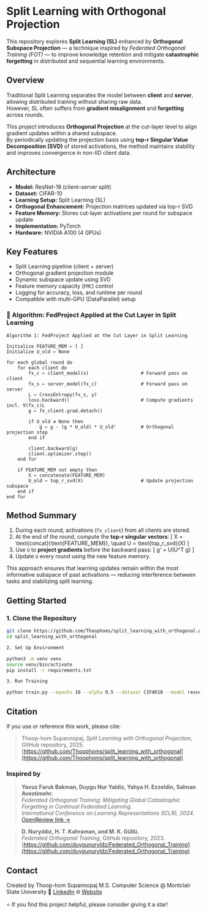 # Split Learning with Orthogonal Projection

This repository explores **Split Learning (SL)** enhanced by **Orthogonal Subspace Projection** — a technique inspired by *Federated Orthogonal Training (FOT)* — to improve knowledge retention and mitigate **catastrophic forgetting** in distributed and sequential learning environments.


## Overview

Traditional Split Learning separates the model between **client** and **server**, allowing distributed training without sharing raw data.  
However, SL often suffers from **gradient misalignment** and **forgetting** across rounds.

This project introduces **Orthogonal Projection** at the cut-layer level to align gradient updates within a shared subspace.  
By periodically updating the projection basis using **top-r Singular Value Decomposition (SVD)** of stored activations, the method maintains stability and improves convergence in non-IID client data.


## Architecture

- **Model:** ResNet-18 (client–server split)
- **Dataset:** CIFAR-10
- **Learning Setup:** Split Learning (SL)
- **Orthogonal Enhancement:** Projection matrices updated via top-r SVD  
- **Feature Memory:** Stores cut-layer activations per round for subspace update  
- **Implementation:** PyTorch
- **Hardware:** NVIDIA A100 (4 GPUs)


## Key Features

- Split Learning pipeline (client + server)  
- Orthogonal gradient projection module  
- Dynamic subspace update using SVD  
- Feature memory capacity (`FMC`) control  
- Logging for accuracy, loss, and runtime per round  
- Compatible with multi-GPU (DataParallel) setup
 

### 🧮 Algorithm: FedProject Applied at the Cut Layer in Split Learning

```text
Algorithm 1: FedProject Applied at the Cut Layer in Split Learning

Initialize FEATURE_MEM ← [ ]
Initialize U_old ← None

for each global round do
    for each client do
        fx_c ← client_model(x)                   # Forward pass on client
        fx_s ← server_model(fx_c)                # Forward pass on server
        L ← CrossEntropy(fx_s, y)
        loss.backward()                          # Compute gradients incl. ∇(fx_c)L
        g ← fx_client.grad.detach()

        if U_old ≠ None then
            g ← g - (g * U_old) * U_oldᵀ         # Orthogonal projection step
        end if

        client.backward(g)
        client.optimizer.step()
    end for

    if FEATURE_MEM not empty then
        X ← concatenate(FEATURE_MEM)
        U_old ← top_r_svd(X)                     # Update projection subspace
    end if
end for
```

## Method Summary

1. During each round, activations (`fx_client`) from all clients are stored.  
2. At the end of the round, compute the **top-r singular vectors**:
   \[
   X = \text{concat}(\text{FEATURE\_MEM}), \quad U = \text{top\_r\_svd}(X)
   \]
3. Use `U` to **project gradients** before the backward pass:
   \[
   g' = U(U^T g)
   \]
4. Update `U` every round using the new feature memory.

This approach ensures that learning updates remain within the most informative subspace of past activations — reducing interference between tasks and stabilizing split learning.


## Getting Started

### 1. Clone the Repository
```bash
git clone https://github.com/Thoophoms/split_learning_with_orthogonal.git
cd split_learning_with_orthogonal

2. Set Up Environment

python3 -m venv venv
source venv/bin/activate
pip install -r requirements.txt

3. Run Training

python train.py --epochs 10 --alpha 0.5 --dataset CIFAR10 --model resnet18
```

## Citation

If you use or reference this work, please cite:

> Thoop-hom Supannopaj, *Split Learning with Orthogonal Projection*, GitHub repository, 2025.  
> [https://github.com/Thoophoms/split_learning_with_orthogonal](https://github.com/Thoophoms/split_learning_with_orthogonal)


### Inspired by

> **Yavuz Faruk Bakman, Duygu Nur Yaldiz, Yahya H. Ezzeldin, Salman Avestimehr.**  
> *Federated Orthogonal Training: Mitigating Global Catastrophic Forgetting in Continual Federated Learning.*  
> *International Conference on Learning Representations (ICLR), 2024.*  
> [OpenReview link →](https://openreview.net/forum?id=nAs4LdaP9Y)

> **D. Nuryıldız, H. T. Kahraman, and M. K. Güllü.**  
> *Federated Orthogonal Training*, GitHub repository, 2023.  
> [https://github.com/duygunuryldz/Federated_Orthogonal_Training](https://github.com/duygunuryldz/Federated_Orthogonal_Training)


## Contact

Created by Thoop-hom Supannopaj
M.S. Computer Science @ Montclair State University
📧 [LinkedIn](https://www.linkedin.com/in/trisha-supannopaj/)
🌐 [Website](https://www.thoophoms.com)


⭐ If you find this project helpful, please consider giving it a star!
